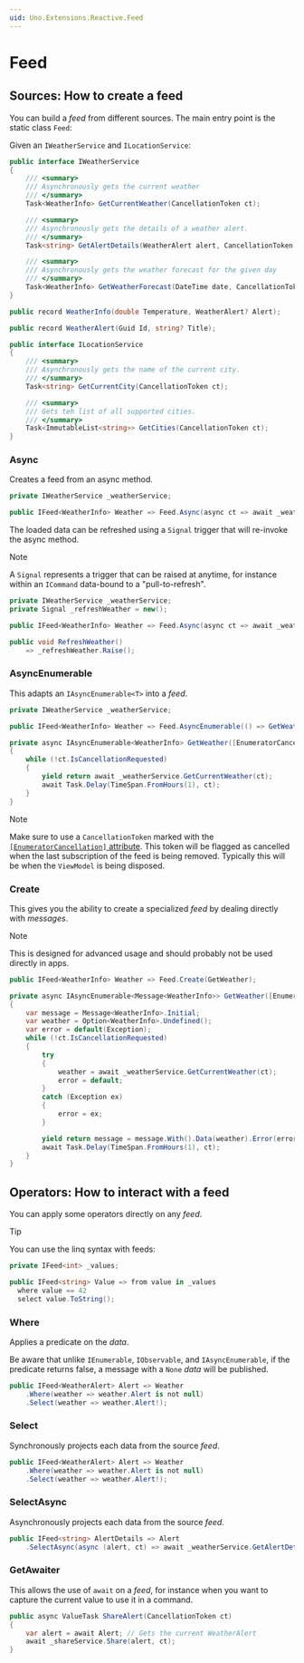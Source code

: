 ```yaml
---
uid: Uno.Extensions.Reactive.Feed
---
```

# Feed

## Sources: How to create a feed
You can build a _feed_ from different sources. The main entry point is the static class `Feed`:

Given an `IWeatherService` and `ILocationService`:
```csharp
public interface IWeatherService
{
	/// <summary>
	/// Asynchronously gets the current weather
	/// </summary>
	Task<WeatherInfo> GetCurrentWeather(CancellationToken ct);

	/// <summary>
	/// Asynchronously gets the details of a weather alert.
	/// </summary>
	Task<string> GetAlertDetails(WeatherAlert alert, CancellationToken ct);

	/// <summary>
	/// Asynchronously gets the weather forecast for the given day
	/// </summary>
	Task<WeatherInfo> GetWeatherForecast(DateTime date, CancellationToken ct);
}

public record WeatherInfo(double Temperature, WeatherAlert? Alert);

public record WeatherAlert(Guid Id, string? Title);

public interface ILocationService
{
	/// <summary>
	/// Asynchronously gets the name of the current city.
	/// </summary>
	Task<string> GetCurrentCity(CancellationToken ct);

	/// <summary>
	/// Gets teh list of all supported cities.
	/// </summary>
	Task<ImmutableList<string>> GetCities(CancellationToken ct);
}
```

### Async
Creates a feed from an async method.

```csharp
private IWeatherService _weatherService;

public IFeed<WeatherInfo> Weather => Feed.Async(async ct => await _weatherService.GetCurrentWeather(ct));
```

The loaded data can be refreshed using a `Signal` trigger that will re-invoke the async method.

> [!NOTE]
> A `Signal` represents a trigger that can be raised at anytime, for instance within an `ICommand` data-bound to a "pull-to-refresh".

```csharp
private IWeatherService _weatherService;
private Signal _refreshWeather = new();

public IFeed<WeatherInfo> Weather => Feed.Async(async ct => await _weatherService.GetCurrentWeather(ct), _refreshWeather);

public void RefreshWeather()
	=> _refreshWeather.Raise();
```


### AsyncEnumerable
This adapts an `IAsyncEnumerable<T>` into a _feed_.

```csharp
private IWeatherService _weatherService;

public IFeed<WeatherInfo> Weather => Feed.AsyncEnumerable(() => GetWeather());

private async IAsyncEnumerable<WeatherInfo> GetWeather([EnumeratorCancellation] CancellationToken ct = default)
{
	while (!ct.IsCancellationRequested)
	{
		yield return await _weatherService.GetCurrentWeather(ct);
		await Task.Delay(TimeSpan.FromHours(1), ct);
	}
}
```
> [!NOTE]
> Make sure to use a `CancellationToken` marked with the [`[EnumeratorCancellation]` attribute](https://docs.microsoft.com/en-us/dotnet/api/system.runtime.compilerservices.enumeratorcancellationattribute).
> This token will be flagged as cancelled when the last subscription of the feed is being removed.
> Typically this will be when the `ViewModel` is being disposed.

### Create
This gives you the ability to create a specialized _feed_ by dealing directly with _messages_.

> [!NOTE]
> This is designed for advanced usage and should probably not be used directly in apps.

```csharp
public IFeed<WeatherInfo> Weather => Feed.Create(GetWeather);

private async IAsyncEnumerable<Message<WeatherInfo>> GetWeather([EnumeratorCancellation] CancellationToken ct = default)
{
	var message = Message<WeatherInfo>.Initial;
	var weather = Option<WeatherInfo>.Undefined();
	var error = default(Exception);
	while (!ct.IsCancellationRequested)
	{
		try
		{
			weather = await _weatherService.GetCurrentWeather(ct);
			error = default;
		}
		catch (Exception ex)
		{
			error = ex;
		}

		yield return message = message.With().Data(weather).Error(error);
		await Task.Delay(TimeSpan.FromHours(1), ct);
	}
}
```

## Operators: How to interact with a feed
You can apply some operators directly on any _feed_.

> [!TIP]
> You can use the linq syntax with feeds:
> ```csharp
> private IFeed<int> _values;
> 
> public IFeed<string> Value => from value in _values
> 	where value == 42
> 	select value.ToString();
> ```

### Where
Applies a predicate on the _data_.

Be aware that unlike `IEnumerable`, `IObservable`, and `IAsyncEnumerable`, if the predicate returns false, a message with a `None` _data_ will be published.

```csharp
public IFeed<WeatherAlert> Alert => Weather
	.Where(weather => weather.Alert is not null)
	.Select(weather => weather.Alert!);
```

### Select
Synchronously projects each data from the source _feed_.

```csharp
public IFeed<WeatherAlert> Alert => Weather
	.Where(weather => weather.Alert is not null)
	.Select(weather => weather.Alert!);
```

### SelectAsync
Asynchronously projects each data from the source _feed_.

```csharp
public IFeed<string> AlertDetails => Alert
	.SelectAsync(async (alert, ct) => await _weatherService.GetAlertDetails(alert, ct));
```

### GetAwaiter
This allows the use of `await` on a _feed_, for instance when you want to capture the current value to use it in a command.
```csharp
public async ValueTask ShareAlert(CancellationToken ct)
{
	var alert = await Alert; // Gets the current WeatherAlert
	await _shareService.Share(alert, ct);
}
```
